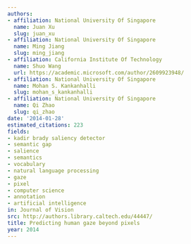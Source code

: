 ```yaml
---
authors:
- affiliation: National University Of Singapore
  name: Juan Xu
  slug: juan_xu
- affiliation: National University Of Singapore
  name: Ming Jiang
  slug: ming_jiang
- affiliation: California Institute Of Technology
  name: Shuo Wang
  url: https://academic.microsoft.com/author/2609923948/
- affiliation: National University Of Singapore
  name: Mohan S. Kankanhalli
  slug: mohan_s_kankanhalli
- affiliation: National University Of Singapore
  name: Qi Zhao
  slug: qi_zhao
date: '2014-01-28'
estimated_citations: 223
fields:
- kadir brady saliency detector
- semantic gap
- salience
- semantics
- vocabulary
- natural language processing
- gaze
- pixel
- computer science
- annotation
- artificial intelligence
in: Journal of Vision
src: http://authors.library.caltech.edu/44447/
title: Predicting human gaze beyond pixels
year: 2014
---
```

